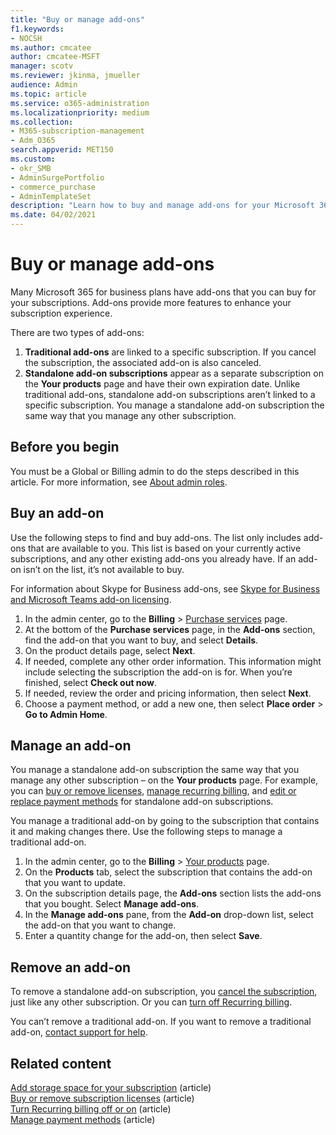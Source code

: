 ```yaml
---
title: "Buy or manage add-ons"
f1.keywords:
- NOCSH
ms.author: cmcatee
author: cmcatee-MSFT
manager: scotv
ms.reviewer: jkinma, jmueller
audience: Admin
ms.topic: article
ms.service: o365-administration
ms.localizationpriority: medium
ms.collection: 
- M365-subscription-management
- Adm_O365
search.appverid: MET150
ms.custom: 
- okr_SMB
- AdminSurgePortfolio
- commerce_purchase
- AdminTemplateSet
description: "Learn how to buy and manage add-ons for your Microsoft 365 for business subscription."
ms.date: 04/02/2021
---
```


# Buy or manage add-ons

Many Microsoft 365 for business plans have add-ons that you can buy for your subscriptions. Add-ons provide more features to enhance your subscription experience.

There are two types of add-ons:

1. **Traditional add-ons** are linked to a specific subscription. If you cancel the subscription, the associated add-on is also canceled.
2. **Standalone add-on subscriptions** appear as a separate subscription on the **Your products** page and have their own expiration date. Unlike traditional add-ons, standalone add-on subscriptions aren’t linked to a specific subscription. You manage a standalone add-on subscription the same way that you manage any other subscription.

## Before you begin

You must be a Global or Billing admin to do the steps described in this article. For more information, see [About admin roles](../admin/add-users/about-admin-roles.md).

## Buy an add-on

Use the following steps to find and buy add-ons. The list only includes add-ons that are available to you. This list is based on your currently active subscriptions, and any other existing add-ons you already have. If an add-on isn’t on the list, it’s not available to buy.

For information about Skype for Business add-ons, see [Skype for Business and Microsoft Teams add-on licensing](/SkypeForBusiness/skype-for-business-and-microsoft-teams-add-on-licensing/skype-for-business-and-microsoft-teams-add-on-licensing).

1. In the admin center, go to the **Billing** \> <a href="https://go.microsoft.com/fwlink/p/?linkid=868433" target="_blank">Purchase services</a> page.
2. At the bottom of the **Purchase services** page, in the **Add-ons** section, find the add-on that you want to buy, and select **Details**.
3. On the product details page, select **Next**.
4. If needed, complete any other order information. This information might include selecting the subscription the add-on is for. When you’re finished, select **Check out now**.
5. If needed, review the order and pricing information, then select **Next**.
6. Choose a payment method, or add a new one, then select **Place order** > **Go to Admin Home**.

## Manage an add-on

You manage a standalone add-on subscription the same way that you manage any other subscription – on the **Your products** page. For example, you can [buy or remove licenses](licenses/buy-licenses.md), [manage recurring billing](subscriptions/renew-your-subscription.md), and [edit or replace payment methods](billing-and-payments/manage-payment-methods.md) for standalone add-on subscriptions.

You manage a traditional add-on by going to the subscription that contains it and making changes there. Use the following steps to manage a traditional add-on.
  
1. In the admin center, go to the **Billing** \> <a href="https://go.microsoft.com/fwlink/p/?linkid=842054" target="_blank">Your products</a> page.
2. On the **Products** tab, select the subscription that contains the add-on that you want to update.
3. On the subscription details page, the **Add-ons** section lists the add-ons that you bought. Select **Manage add-ons**.
4. In the **Manage add-ons** pane, from the **Add-on** drop-down list, select the add-on that you want to change.
5. Enter a quantity change for the add-on, then select **Save**.

## Remove an add-on

To remove a standalone add-on subscription, you [cancel the subscription](subscriptions/cancel-your-subscription.md), just like any other subscription. Or you can [turn off Recurring billing](subscriptions/renew-your-subscription.md).

You can’t remove a traditional add-on. If you want to remove a traditional add-on, [contact support for help](../business-video/get-help-support.md).
  
## Related content

[Add storage space for your subscription](add-storage-space.md) (article)\
[Buy or remove subscription licenses](licenses/buy-licenses.md) (article)\
[Turn Recurring billing off or on](subscriptions/renew-your-subscription.md#turn-recurring-billing-off-or-on) (article)\
[Manage payment methods](billing-and-payments/manage-payment-methods.md) (article)
